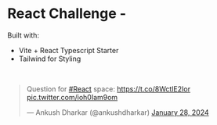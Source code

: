 # React Challenge -

Built with:

-   Vite + React Typescript Starter
-   Tailwind for Styling

<br  />

<blockquote class="twitter-tweet" data-media-max-width="560"><p lang="en" dir="ltr">Question for <a href="https://twitter.com/hashtag/React?src=hash&amp;ref_src=twsrc%5Etfw">#React</a> space: <a href="https://t.co/8WctlE2Ior">https://t.co/8WctlE2Ior</a> <a href="https://t.co/ioh0Iam9om">pic.twitter.com/ioh0Iam9om</a></p>&mdash; Ankush Dharkar (@ankushdharkar) <a href="https://twitter.com/ankushdharkar/status/1751636322479997352?ref_src=twsrc%5Etfw">January 28, 2024</a></blockquote>
